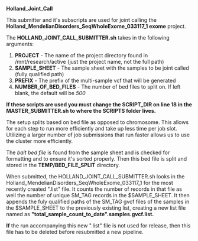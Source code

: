**Holland_Joint_Call**

This submitter and it's subscripts are used for joint calling the **Holland_MendelianDisorders_SeqWholeExome_033117_1 exome** project.

The **HOLLAND_JOINT_CALL_SUBMITTER.sh** takes in the following arguments:

1. **PROJECT** - The name of the project directory found in /mnt/research/active (just the project name, not the full path)
2. **SAMPLE_SHEET** - The sample sheet with the samples to be joint called (fully qualified path)
3. **PREFIX** - The prefix of the multi-sample vcf that will be generated
4. **NUMBER_OF_BED_FILES** - The number of bed files to split on.  If left blank, the default will be _500_

**If these scripts are used you must change the SCRIPT_DIR on line 18 in the MASTER_SUBMITTER.sh to where the SCRIPTS folder lives.**

The setup splits based on bed file as opposed to chromosome.  This allows for each step to run more efficiently and take up less time per job slot.  Utilizing a larger number of job submissions that run faster allows us to use the cluster more efficiently.  

The _bait bed file_ is found from the sample sheet and is checked for formatting and to ensure it's sorted properly.  Then this bed file is split and stored in the **TEMP/BED_FILE_SPLIT** directory.

When submitted, the HOLLAND_JOINT_CALL_SUBMITTER.sh looks in the Holland_MendelianDisorders_SeqWholeExome_033117_1 for the most recently created ".list" file. It counts the number of records in that file as well the number of unique SM_TAG records in the $SAMPLE_SHEET. It then appends the fuly qualified paths of the SM_TAG gvcf files of the samples in the $SAMPLE_SHEET to the previously existing list, creating a new list file named as **"total_sample_count_to_date".samples.gvcf.list.**

**If** the run accompanying this new ".list" file is not used for release, then this file has to be deleted before resubmitted a new pipeline.
